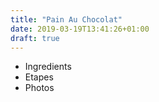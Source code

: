 ```yaml
---
title: "Pain Au Chocolat"
date: 2019-03-19T13:41:26+01:00
draft: true
---
```


- Ingredients
- Etapes
- Photos
